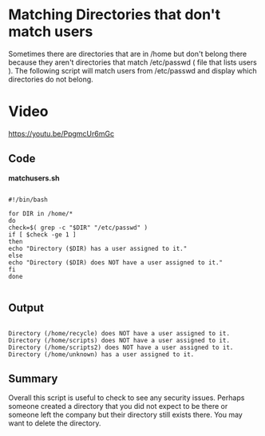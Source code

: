 # Matching Directories that don't match users

Sometimes there are directories that are in /home but don't belong there because they aren't directories that match /etc/passwd ( file that lists users ). The following script will
match users from /etc/passwd and display which directories do not belong.


# Video

https://youtu.be/PpgmcUr6mGc

## Code

**matchusers.sh**

```

#!/bin/bash

for DIR in /home/*
do
check=$( grep -c "$DIR" "/etc/passwd" )
if [ $check -ge 1 ]
then
echo "Directory ($DIR) has a user assigned to it."
else
echo "Directory ($DIR) does NOT have a user assigned to it."
fi
done


```


## Output

```

Directory (/home/recycle) does NOT have a user assigned to it.
Directory (/home/scripts) does NOT have a user assigned to it.
Directory (/home/scripts2) does NOT have a user assigned to it.
Directory (/home/unknown) has a user assigned to it.

```

## Summary

Overall this script is useful to check to see any security issues. Perhaps someone created a directory that you did not expect to be there or someone left the company but their directory still exists there. You may want to delete the directory.
